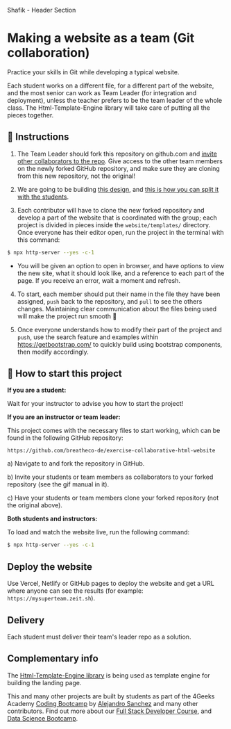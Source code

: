 Shafik - Header Section

# Making a website as a team (Git collaboration)

Practice your skills in Git while developing a typical website.

Each student works on a different file, for a different part of the website, and the most senior can work as Team Leader (for integration and deployment), unless the teacher prefers to be the team leader of the whole class. The Html-Template-Engine library will take care of putting all the pieces together.

## 📝 Instructions

1. The Team Leader should fork this repository on github.com and [invite other collaborators to the repo](https://github.com/breatheco-de/exercise-git-collabration/blob/master/iOBmU5zYqA.gif). Give access to the other team members on the newly forked GitHub repository, and make sure they are cloning from this new repository, not the original!

2. We are going to be building [this design](https://raw.githubusercontent.com/breatheco-de/exercise-collaborative-html-website/master/website/designs/thumb.jpg), and [this is how you can split it with the students](https://github.com/breatheco-de/exercise-collaborative-html-website/blob/master/website/designs/guide.jpg?raw=true).

3. Each contributor will have to clone the new forked repository and develop a part of the website that is coordinated with the group; each project is divided in pieces inside the `website/templates/` directory. Once everyone has their editor open, run the project in the terminal with this command:

```bash
$ npx http-server --yes -c-1
```

+ You will be given an option to open in browser, and have options to view the new site, what it should look like, and a reference to each part of the page. If you receive an error, wait a moment and refresh.

4. To start, each member should put their name in the file they have been assigned, `push` back to the repository, and `pull` to see the others changes. Maintaining clear communication about the files being used will make the project run smooth 🙂

5. Once everyone understands how to modify their part of the project and `push`, use the search feature and examples within https://getbootstrap.com/ to quickly build using bootstrap components, then modify accordingly.

## 🌱 How to start this project

**If you are a student:**

Wait for your instructor to advise you how to start the project!

**If you are an instructor or team leader:**

This project comes with the necessary files to start working, which can be found in the following GitHub repository:

```text
https://github.com/breatheco-de/exercise-collaborative-html-website
```

a) Navigate to and fork the repository in GitHub.

b) Invite your students or team members as collaborators to your forked repository (see the gif manual in it).

c) Have your students or team members clone your forked repository (not the original above).

**Both students and instructors:**

To load and watch the website live, run the following command:

```bash
$ npx http-server --yes -c-1
```


## Deploy the website

Use Vercel, Netlify or GitHub pages to deploy the website and get a URL where anyone can see the results (for example: `https://mysuperteam.zeit.sh`).

## Delivery

Each student must deliver their team's leader repo as a solution.

## Complementary info

The [Html-Template-Engine library](https://github.com/alesanchezr/html-template-engine) is being used as template engine for building the landing page.

This and many other projects are built by students as part of the 4Geeks Academy [Coding Bootcamp](https://4geeksacademy.com/us/coding-bootcamp) by [Alejandro Sanchez](https://twitter.com/alesanchezr) and many other contributors. Find out more about our [Full Stack Developer Course](https://4geeksacademy.com/us/coding-bootcamps/part-time-full-stack-developer), and [Data Science Bootcamp](https://4geeksacademy.com/us/coding-bootcamps/datascience-machine-learning).
